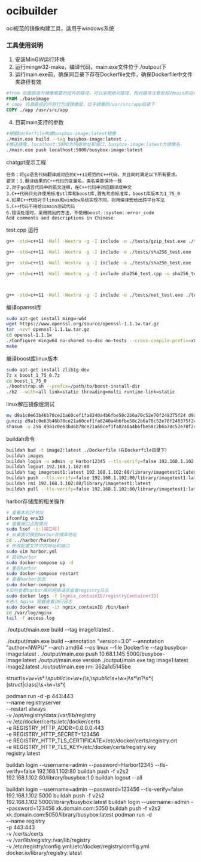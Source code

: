 # ocibuilder

oci规范的镜像构建工具，适用于windows系统

### 工具使用说明

1. 安装MinGW运行环境
2. 运行mingw32-make，编译代码，main.exe文件位于./outpout下
3. 运行main.exe前，确保同目录下存在Dockerfile文件，确保Dockerfile中文件夹路径有效

```dockerfile
#from 后面路径为镜像需要的组件的路径，可以采用绝对路径，相对路径注意是相对main的运行路径，目录下的内容在镜像的根目录下
FROM ./baseimage
# copy 将源路径的内容打包成镜像层，位于镜像的/usr/src/app目录下
COPY ./app /usr/src/app
```

4. 目前main支持的参数

```bash
#根据Dockerfile构建busybox-image:latest镜像
./main.exe build --tag busybox-image:latest .
#推送镜像，localhost:5000为网络地址和端口，busybox-image:latest为镜像名
./main.exe push localhost:5000/busybox-image:latest
```

chatgpt提示工程

```
任务：将go语言代码翻译成对应的C++11规范的C++代码，并且同时满足以下所有要求。
要求：1.翻译结果的C++代码的变量名，类名需要保持一致
2.对于go语言代码中的英文注释，在C++代码中对应翻译成中文
3.C++代码只允许使用标准stl库和boost库,首先考虑标准库，boost库版本为1_75_0
4.如果C++代码对于linux和window系统实现不同，则用编译宏给出跨平台写法
5.C++代码不用给出main测试代码
6.错误处理时，采用抛出的方法，不使用boost::system::error_code
Add comments and descriptions in Chinese
```

test.cpp 运行

```bash
g++ -std=c++11 -Wall -Wextra -g -I include -o ./tests/gzip_test.exe ./tests/gzip_test.cpp -L lib\boost-MinGW -L lib\zlib-MinGW -lboost_filesystem-mgw12-mt-x64-1_75 -lboost_iostreams-mgw12-mt-x64-1_75 -lz

g++ -std=c++11 -Wall -Wextra -g -I include -o ./tests/sha256_test.exe ./tests/sha256_test.cpp -L lib\boost-MinGW -L lib\openssl -lboost_filesystem-mgw12-mt-x64-1_75 -lboost_iostreams-mgw12-mt-x64-1_75 -lboost_system-mgw12-mt-x64-1_75 -lboost_thread-mgw12-mt-x64-1_75 -lws2_32 -lboost_json-mgw12-mt-x64-1_75 -lssl -lcrypto

g++ -std=c++11 -Wall -Wextra -g -I include -o ./tests/sha256_test.exe ./tests/sha256_test.cpp -L lib\boost-MinGW -L lib\openssl -L lib\libarchive -lboost_filesystem-mgw12-mt-x64-1_75 -lssl -lcrypto -larchive -lbcrypt

g++ -std=c++11 -Wall -Wextra -g -I include sha256_test.cpp -o sha256_test  -L lib -lssl -lcrypto



g++ -std=c++11 -Wall -Wextra -g -I include -o ./tests/net_test.exe ./tests/net_test.cpp -L lib/windows/boost -L lib/windows/openssl  -lboost_filesystem-mgw12-mt-x64-1_75 -lboost_iostreams-mgw12-mt-x64-1_75 -lboost_system-mgw12-mt-x64-1_75 -lboost_thread-mgw12-mt-x64-1_75 -lws2_32 -lboost_json-mgw12-mt-x64-1_75 -lssl -lcrypto
```

编译opanssl库

```bash
sudo apt-get install mingw-w64
wget https://www.openssl.org/source/openssl-1.1.1w.tar.gz
tar -xzvf openssl-1.1.1w.tar.gz
cd openssl-1.1.1w
./Configure mingw64 no-shared no-dso no-tests --cross-compile-prefix=x86_64-w64-mingw32-
make
```

编译boost库linux版本

```bash
sudo apt-get install zlib1g-dev
7z x boost_1_75_0.7z
cd boost_1_75_0
./bootstrap.sh --prefix=/path/to/boost-install-dir
./b2 --with=all link=static threading=multi runtime-link=static
```

linux解压镜像层测试

```bash
mv d9a1c0e63b46b78ce21a60cef1fa8240a4b6fbe58c2b6a70c52e70f248375f24 d9a1c0e63b46b78ce21a60cef1fa8240a4b6fbe58c2b6a70c52e70f248375f24.tar.gz
gunzip d9a1c0e63b46b78ce21a60cef1fa8240a4b6fbe58c2b6a70c52e70f248375f24.tar.gz
shasum -a 256 d9a1c0e63b46b78ce21a60cef1fa8240a4b6fbe58c2b6a70c52e70f248375f24.tar
```

buildah命令

```bash
buildah bud -t image2:latest ./Dockerfile（在Dockerfile目录下）
buildah images
buildah login -u admin -p Harbor12345 --tls-verify=false 192.168.1.102:80
buildah logout 192.168.1.102:80
buildah tag imagetest1:latest 192.168.1.102:80/library/imagetest1:latest
buildah push --tls-verify=false 192.168.1.102:80/library/imagetest1:latest
buildah rmi 192.168.1.102:80/library/imagetest1:latest
buildah pull --tls-verify=false 192.168.1.102:80/library/imagetest1:latest
```

harbor存储库的相关操作

```bash
# 查看本机IP地址
ifconfig ens33
# 查看端口占用情况
sudo lsof -i:[端口号]
# 从桌面切换到harbor存储库地址
cd ../harbor/harbor/
# 修改配置文件中的地址和端口
sudo vim harbor.yml
# 启动harbor
sudo docker-compose up -d
# 重启harbor
sudo docker-compose restart
# 查看harbor状态
sudo docker-compose ps
#实时查看harbor库的网络请求或者registry日志
sudo docker logs -f [ngnix_containID/registryContainerID]
#进入 Nginx 容器查看访问日志
sudo docker exec -it ngnix_containID /bin/bash
cd /var/log/nginx
tail -f access.log

```

./output/main.exe build --tag image1:latest .

./output/main.exe build --annotation "version=3.0" --annotation "author=NWPU" --arch amd64 --os linux --file Dockerfile --tag busybox-image:latest .
./output/main.exe push 10.68.1.145:5000/busybox-image:latest
./output/main.exe version
./output/main.exe tag image1:latest image2:latest
./output/main.exe rmi 362a1d5145be

struct\s+\w+\s*:\s*public\s+\w+(\s*,\s*public\s+\w+)*\s*\n?\s*\{
(struct|class)\s+\w+\s*\{

  podman run -d -p 443:443 \
  --name registryserver \
  --restart always \
  -v /opt/registry/data:/var/lib/registry \
  -v /etc/docker/certs:/etc/docker/certs \
  -e REGISTRY_HTTP_ADDR=0.0.0.0:443 \
  -e REGISTRY_HTTP_SECRET=123456 \
  -e REGISTRY_HTTP_TLS_CERTIFICATE=/etc/docker/certs/registry.crt \
  -e REGISTRY_HTTP_TLS_KEY=/etc/docker/certs/registry.key \
  registry:latest

buildah login --username=admin --password=Harbor12345 --tls-verify=false 192.168.1.102:80
buildah push -f v2s2 192.168.1.102:80/library/busybox:1.0
buildah logout --all

buildah login --username=admin --password=123456 --tls-verify=false 192.168.1.102:5000
buildah push -f v2s2 192.168.1.102:5000/library/busybox:latest
buildah login --username=admin --password=123456 xk.domain.com:5050
buildah push -f v2s2 xk.domain.com:5050/library/busybox:latest
podman run -d \
  --name registry \
  -p 443:443 \
  -v /certs:/certs \
  -v /var/lib/registry:/var/lib/registry \
  -v /etc/registry/config.yml:/etc/docker/registry/config.yml \
  docker.io/library/registry:latest